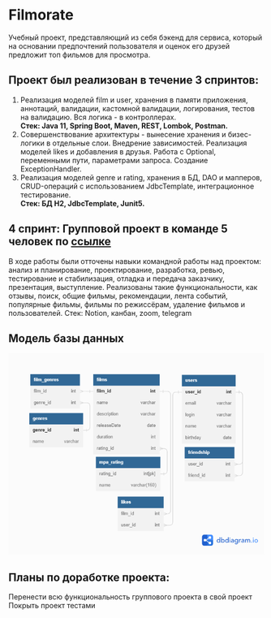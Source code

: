 # Filmorate
Учебный проект, представляющий из себя бэкенд для сервиса, который на основании предпочтений пользователя и оценок его друзей предложит топ фильмов для просмотра.

## Проект был реализован в течение 3 спринтов:
1. Реализация моделей film и user, хранения в памяти приложения, аннотаций, валидации,  кастомной валидации, логирования, тестов на валидацию. Вся логика  - в контроллерах.  
**Стек: Java 11, Spring Boot, Maven, REST, Lombok, Postman.**
2. Совершенствование архитектуры - вынесение хранения и бизес-логики в отдельные слои. Внедрение зависимостей. Реализация моделей likes и добавления в друзья. Работа с Optional, переменными пути, параметрами запроса. Создание ExceptionHandler.  
3. Реализация моделей genre и rating, хранения в БД, DAO и мапперов, CRUD-операций с использованием JdbcTemplate, интеграционное тестирование.  
**Стек: БД H2, JdbcTemplate, Junit5.**

## 4 спринт: Групповой проект в команде 5 человек по [ссылке](https://github.com/EvgeniyUdin1979/java-filmorate)
В ходе работы были отточены навыки командной работы над проектом:  
анализ и планирование, проектирование, разработка, ревью, тестирование и стабилизация, отладка и передача заказчику, презентация, выступление.
Реализованы такие функциональности, как отзывы, поиск, общие фильмы, рекомендации, лента событий, популярные фильмы, фильмы по режиссёрам, удаление фильмов и пользователей.
Стек: Notion, канбан, zoom, telegram

## Модель базы данных
![Схема](filmorate.png)

## Планы по доработке проекта:
Перенести всю функциональность группового проекта в свой проект
Покрыть проект тестами